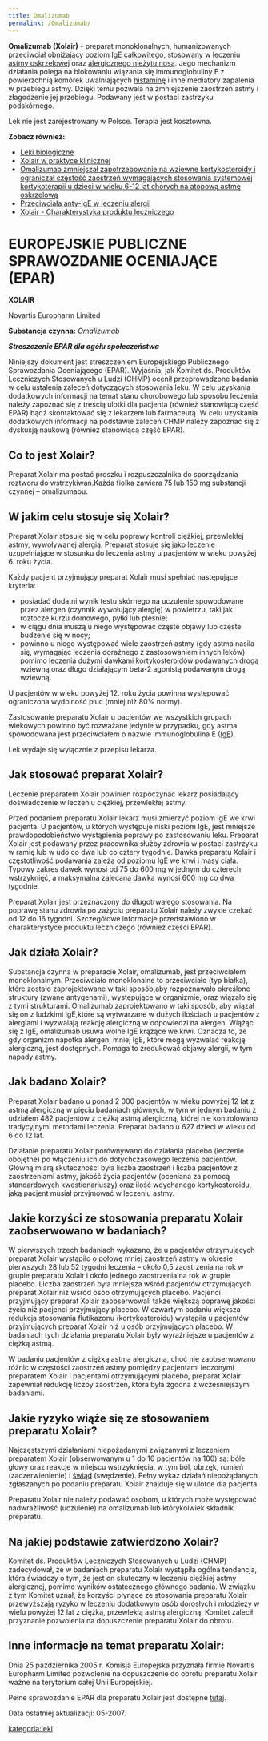 ```yaml
---
title: Omalizumab
permalink: /Omalizumab/
---
```


**Omalizumab (Xolair)** - preparat monoklonalnych, humanizowanych przeciwciał obniżający poziom IgE całkowitego, stosowany w leczeniu [astmy oskrzelowej](/atopedia/Astma_oskrzelowa "wikilink") oraz [alergicznego nieżytu nosa](/atopedia/Alergiczny_nieżyt_nosa "wikilink"). Jego mechanizm działania polega na blokowaniu wiązania się immunoglobuliny E z powierzchnią komórek uwalniających [histaminę](/atopedia/histamina "wikilink") i inne mediatory zapalenia w przebiegu astmy. Dzięki temu pozwala na zmniejszenie zaostrzeń astmy i złagodzenie jej przebiegu. Podawany jest w postaci zastrzyku podskórnego.

Lek nie jest zarejestrowany w Polsce. Terapia jest kosztowna.

**Zobacz również:**

-   [Leki biologiczne](/atopedia/Leki_biologiczne "wikilink")
-   [Xolair w praktyce klinicznej](http://www.mediton.pl/library/aai_volume-11_issue-2_article-614.pdf)
-   [Omalizumab zmniejszał zapotrzebowanie na wziewne kortykosteroidy i ograniczał częstość zaostrzeń wymagających stosowania systemowej kortykoterapii u dzieci w wieku 6-12 lat chorych na atopową astmę oskrzelową](http://www.mp.pl/artykuly/index.php?aid=9219)
-   [Przeciwciała anty-IgE w leczeniu alergii](http://www.pulsmedycyny.com.pl/arch/4943?ms=4)
-   [Xolair - Charakterystyka produktu leczniczego](http://www.novartis.pl/leki/getpdf.php?fname=xolair)

EUROPEJSKIE PUBLICZNE SPRAWOZDANIE OCENIAJĄCE (EPAR)
====================================================

**XOLAIR**

Novartis Europharm Limited

**Substancja czynna:** *Omalizumab*

***Streszczenie EPAR dla ogółu społeczeństwa***

Niniejszy dokument jest streszczeniem Europejskiego Publicznego Sprawozdania Oceniającego (EPAR). Wyjaśnia, jak Komitet ds. Produktów Leczniczych Stosowanych u Ludzi (CHMP) ocenił przeprowadzone badania w celu ustalenia zaleceń dotyczących stosowania leku. W celu uzyskania dodatkowych informacji na temat stanu chorobowego lub sposobu leczenia należy zapoznać się z treścią ulotki dla pacjenta (również stanowiącą część EPAR) bądź skontaktować się z lekarzem lub farmaceutą. W celu uzyskania dodatkowych informacji na podstawie zaleceń CHMP należy zapoznać się z dyskusją naukową (również stanowiącą część EPAR).

Co to jest Xolair?
------------------

Preparat Xolair ma postać proszku i rozpuszczalnika do sporządzania roztworu do wstrzykiwań.Każda fiolka zawiera 75 lub 150 mg substancji czynnej – omalizumabu.

W jakim celu stosuje się Xolair?
--------------------------------

Preparat Xolair stosuje się w celu poprawy kontroli ciężkiej, przewlekłej astmy, wywoływanej alergią. Preparat stosuje się jako leczenie uzupełniające w stosunku do leczenia astmy u pacjentów w wieku powyżej 6. roku życia.

Każdy pacjent przyjmujący preparat Xolair musi spełniać następujące kryteria:

-   posiadać dodatni wynik testu skórnego na uczulenie spowodowane przez alergen (czynnik wywołujący alergię) w powietrzu, taki jak roztocze kurzu domowego, pyłki lub pleśnie;
-   w ciągu dnia muszą u niego występować częste objawy lub częste budzenie się w nocy;
-   powinno u niego występować wiele zaostrzeń astmy (gdy astma nasila się, wymagając leczenia doraźnego z zastosowaniem innych leków) pomimo leczenia dużymi dawkami kortykosteroidów podawanych drogą wziewną oraz długo działającym beta-2 agonistą podawanym drogą wziewną.

U pacjentów w wieku powyżej 12. roku życia powinna występować ograniczona wydolność płuc (mniej niż 80% normy).

Zastosowanie preparatu Xolair u pacjentów we wszystkich grupach wiekowych powinno być rozważane jedynie w przypadku, gdy astma spowodowana jest przeciwciałem o nazwie immunoglobulina E ([IgE](/atopedia/IgE "wikilink")).

Lek wydaje się wyłącznie z przepisu lekarza.

Jak stosować preparat Xolair?
-----------------------------

Leczenie preparatem Xolair powinien rozpoczynać lekarz posiadający doświadczenie w leczeniu ciężkiej, przewlekłej astmy.

Przed podaniem preparatu Xolair lekarz musi zmierzyć poziom IgE we krwi pacjenta. U pacjentów, u których występuje niski poziom IgE, jest mniejsze prawdopodobieństwo wystąpienia poprawy po zastosowaniu leku. Preparat Xolair jest podawany przez pracownika służby zdrowia w postaci zastrzyku w ramię lub w udo co dwa lub co cztery tygodnie. Dawka preparatu Xolair i częstotliwość podawania zależą od poziomu IgE we krwi i masy ciała. Typowy zakres dawek wynosi od 75 do 600 mg w jednym do czterech wstrzyknięć, a maksymalna zalecana dawka wynosi 600 mg co dwa tygodnie.

Preparat Xolair jest przeznaczony do długotrwałego stosowania. Na poprawę stanu zdrowia po zażyciu preparatu Xolair należy zwykle czekać od 12 do 16 tygodni. Szczegółowe informacje przedstawiono w charakterystyce produktu leczniczego (również części EPAR).

Jak działa Xolair?
------------------

Substancja czynna w preparacie Xolair, omalizumab, jest przeciwciałem monoklonalnym. Przeciwciało monoklonalne to przeciwciało (typ białka), które zostało zaprojektowane w taki sposób,aby rozpoznawało określone struktury (zwane antygenami), występujące w organizmie, oraz wiązało się z tymi strukturami. Omalizumab zaprojektowano w taki sposób, aby wiązał się on z ludzkimi IgE,które są wytwarzane w dużych ilościach u pacjentów z alergiami i wyzwalają reakcję alergiczną w odpowiedzi na alergen. Wiążąc się z IgE, omalizumab usuwa wolne IgE krążące we krwi. Oznacza to, że gdy organizm napotka alergen, mniej IgE, które mogą wyzwalać reakcję alergiczną, jest dostępnych. Pomaga to zredukować objawy alergii, w tym napady astmy.

Jak badano Xolair?
------------------

Preparat Xolair badano u ponad 2 000 pacjentów w wieku powyżej 12 lat z astmą alergiczną w pięciu badaniach głównych, w tym w jednym badaniu z udziałem 482 pacjentów z ciężką astmą alergiczną, której nie kontrolowano tradycyjnymi metodami leczenia. Preparat badano u 627 dzieci w wieku od 6 do 12 lat.

Działanie preparatu Xolair porównywano do działania placebo (leczenie obojętne) po włączeniu ich do dotychczasowego leczenia pacjentów. Główną miarą skuteczności była liczba zaostrzeń i liczba pacjentów z zaostrzeniami astmy, jakość życia pacjentów (oceniana za pomocą standardowych kwestionariuszy) oraz ilość wdychanego kortykosteroidu, jaką pacjent musiał przyjmować w leczeniu astmy.

Jakie korzyści ze stosowania preparatu Xolair zaobserwowano w badaniach?
------------------------------------------------------------------------

W pierwszych trzech badaniach wykazano, że u pacjentów otrzymujących preparat Xolair wystąpiło o połowę mniej zaostrzeń astmy w okresie pierwszych 28 lub 52 tygodni leczenia – około 0,5 zaostrzenia na rok w grupie preparatu Xolair i około jednego zaostrzenia na rok w grupie placebo. Liczba zaostrzeń była mniejsza wśród pacjentów otrzymujących preparat Xolair niż wśród osób otrzymujących placebo. Pacjenci przyjmujący preparat Xolair zaobserwowali także większą poprawę jakości życia niż pacjenci przyjmujący placebo. W czwartym badaniu większa redukcja stosowania flutikazonu (kortykosteroidu) wystąpiła u pacjentów przyjmujących preparat Xolair niż u osób przyjmujących placebo. W badaniach tych działania preparatu Xolair były wyraźniejsze u pacjentów z ciężką astmą.

W badaniu pacjentów z ciężką astmą alergiczną, choć nie zaobserwowano różnic w częstości zaostrzeń astmy pomiędzy pacjentami leczonymi preparatem Xolair i pacjentami otrzymującymi placebo, preparat Xolair zapewniał redukcję liczby zaostrzeń, która była zgodna z wcześniejszymi badaniami.

Jakie ryzyko wiąże się ze stosowaniem preparatu Xolair?
-------------------------------------------------------

Najczęstszymi działaniami niepożądanymi związanymi z leczeniem preparatem Xolair (obserwowanym u 1 do 10 pacjentów na 100) są: bóle głowy oraz reakcje w miejscu wstrzyknięcia, w tym ból, obrzęk, rumień (zaczerwienienie) i [świąd](/atopedia/świąd "wikilink") (swędzenie). Pełny wykaz działań niepożądanych zgłaszanych po podaniu preparatu Xolair znajduje się w ulotce dla pacjenta.

Preparatu Xolair nie należy podawać osobom, u których może występować nadwrażliwość (uczulenie) na omalizumab lub którykolwiek składnik preparatu.

Na jakiej podstawie zatwierdzono Xolair?
----------------------------------------

Komitet ds. Produktów Leczniczych Stosowanych u Ludzi (CHMP) zadecydował, że w badaniach preparatu Xolair wystąpiła ogólna tendencja, która świadczy o tym, że jest on skuteczny w leczeniu ciężkiej astmy alergicznej, pomimo wyników ostatecznego głównego badania. W związku z tym Komitet uznał, że korzyści płynące ze stosowania preparatu Xolair przewyższają ryzyko w leczeniu dodatkowym osób dorosłych i młodzieży w wielu powyżej 12 lat z ciężką, przewlekłą astmą alergiczną. Komitet zalecił przyznanie pozwolenia na dopuszczenie preparatu Xolair do obrotu.

Inne informacje na temat preparatu Xolair:
------------------------------------------

Dnia 25 października 2005 r. Komisja Europejska przyznała firmie Novartis Europharm Limited pozwolenie na dopuszczenie do obrotu preparatu Xolair ważne na terytorium całej Unii Europejskiej.

Pełne sprawozdanie EPAR dla preparatu Xolair jest dostępne [tutaj](http://www.emea.europa.eu/humandocs/Humans/EPAR/xolair/xolair.htm).

Data ostatniej aktualizacji: 05-2007.

[kategoria:leki](/atopedia/kategoria:leki "wikilink")